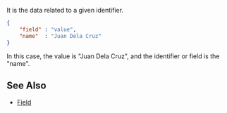 It is the data related to a given identifier.

```JSON
{
	"field" : "value",
	"name"  : "Juan Dela Cruz" 
}
```

In this case, the value is "Juan Dela Cruz", and the identifier or field is the "name".

## See Also
- [Field](Field.md)
